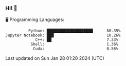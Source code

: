 ### Hi! :panda_face:

:desktop_computer: Programming Languages:

```
          Python: ████████████████████      80.35%
Jupyter Notebook: ███                       10.26%
             C++: ██                        7.33%
           Shell:                           1.36%
            Cuda:                           0.56%
```

Last updated on Sun Jan 28 01:20 2024 (UTC)
